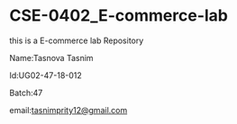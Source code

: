 # CSE-0402_E-commerce-lab
this is a E-commerce lab Repository

Name:Tasnova Tasnim

Id:UG02-47-18-012

Batch:47

email:tasnimprity12@gmail.com
